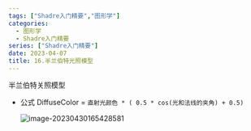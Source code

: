 ```yaml
---
tags: ["Shadre入门精要","图形学"]
categories:
  - 图形学
  - Shadre入门精要
series: ["Shadre入门精要"]
date: 2023-04-07
title: 16.半兰伯特光照模型 
---
```

半兰伯特关照模型

* 公式 DiffuseColor = `直射光颜色 * ( 0.5 * cos(光和法线的夹角) + 0.5)`

  ![image-20230430165428581](/images/posts/image-20230430165428581.png)
